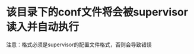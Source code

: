该目录下的conf文件将会被supervisor读入并自动执行
===============================================

注意：格式必须是supervisor的配置文件格式，否则会导致错误
